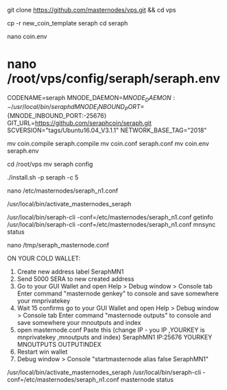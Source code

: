 git clone https://github.com/masternodes/vps.git && cd vps

cp -r new_coin_template seraph
cd seraph

nano coin.env
# nano /root/vps/config/seraph/seraph.env

CODENAME=seraph
MNODE_DAEMON=${MNODE_DAEMON:-/usr/local/bin/seraphd}
MNODE_INBOUND_PORT=${MNODE_INBOUND_PORT:-25676}
GIT_URL=https://github.com/seraphcoin/seraph.git
SCVERSION="tags/Ubuntu16.04_V3.1.1"
NETWORK_BASE_TAG="2018"

mv coin.compile seraph.compile
mv coin.conf seraph.conf 
mv coin.env seraph.env 

cd /root/vps
mv seraph config

./install.sh -p seraph -c 5

nano /etc/masternodes/seraph_n1.conf

/usr/local/bin/activate_masternodes_seraph

/usr/local/bin/seraph-cli -conf=/etc/masternodes/seraph_n1.conf getinfo
/usr/local/bin/seraph-cli -conf=/etc/masternodes/seraph_n1.conf mnsync status

nano /tmp/seraph_masternode.conf


ON YOUR COLD WALLET:
1. Create new address label SeraphMN1
2. Send 5000 SERA to new created address
3. Go to your GUI Wallet and open Help > Debug window > Console tab Enter command "masternode genkey" to console and save somewhere your mnprivatekey
4. Wait 15 confirms go to your GUI Wallet and open Help > Debug window > Console tab Enter command "masternode outputs" to console and save somewhere your mnoutputs and index
5. open masternode.conf  Paste this (change IP - you IP ,YOURKEY is mnprivatekey ,mnoutputs and index)
SeraphMN1 IP:25676 YOURKEY MNOUTPUTS OUTPUTINDEX
6. Restart win wallet
7. Debug window > Console "startmasternode alias false SeraphMN1"

/usr/local/bin/activate_masternodes_seraph
/usr/local/bin/seraph-cli -conf=/etc/masternodes/seraph_n1.conf masternode status
